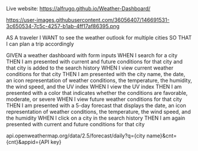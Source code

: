 Live website: https://alfrugo.github.io/Weather-Dashboard/


https://user-images.githubusercontent.com/36056407/146691531-3c650534-7c5c-4257-b1ab-4ff17af86395.png


AS A traveler
I WANT to see the weather outlook for multiple cities
SO THAT I can plan a trip accordingly

GIVEN a weather dashboard with form inputs
WHEN I search for a city
THEN I am presented with current and future conditions for that city and that city is added to the search history
WHEN I view current weather conditions for that city
THEN I am presented with the city name, the date, an icon representation of weather conditions, the temperature, the humidity, the wind speed, and the UV index
WHEN I view the UV index
THEN I am presented with a color that indicates whether the conditions are favorable, moderate, or severe
WHEN I view future weather conditions for that city
THEN I am presented with a 5-day forecast that displays the date, an icon representation of weather conditions, the temperature, the wind speed, and the humidity
WHEN I click on a city in the search history
THEN I am again presented with current and future conditions for that city


api.openweathermap.org/data/2.5/forecast/daily?q={city name}&cnt={cnt}&appid={API key}


